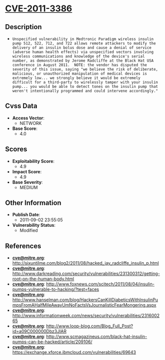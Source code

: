 
# [CVE-2011-3386](http://sixuntilme.com/blog2/2011/08/hacked_jay_radcliffe_insulin_p.html)

## Description

- `Unspecified vulnerability in Medtronic Paradigm wireless insulin pump 512, 522, 712, and 722 allows remote attackers to modify the delivery of an insulin bolus dose and cause a denial of service (adverse human health effects) via unspecified vectors involving wireless communications and knowledge of the device's serial number, as demonstrated by Jerome Radcliffe at the Black Hat USA conference in August 2011.  NOTE: the vendor has disputed the severity of this issue, saying "we believe the risk of deliberate, malicious, or unauthorized manipulation of medical devices is extremely low... we strongly believe it would be extremely difficult for a third-party to wirelessly tamper with your insulin pump... you would be able to detect tones on the insulin pump that weren't intentionally programmed and could intervene accordingly."`

## Cvss Data

- **Access Vector**:
  - NETWORK
- **Base Score**:
  - 4.0

## Scores

- **Exploitability Score**:
  - 4.9
- **Impact Score**:
  - 4.9
- **Base Severity**:
  - MEDIUM

## Other Information

- **Publish Date**:
  - 2011-09-02 23:55:05
- **Vulnerability Status**:
  - Modified

## References

- **cve@mitre.org**: http://sixuntilme.com/blog2/2011/08/hacked_jay_radcliffe_insulin_p.html
- **cve@mitre.org**: http://www.darkreading.com/security/vulnerabilities/231300312/getting-root-on-the-human-body.html
- **cve@mitre.org**: http://www.foxnews.com/scitech/2011/08/04/insulin-pumps-vulnerable-to-hacking/?test=faces
- **cve@mitre.org**: http://www.hanselman.com/blog/HackersCanKillDiabeticsWithInsulinPumpsFromAHalfMileAwayUmNoFactsVsJournalisticFearMongering.aspx
- **cve@mitre.org**: http://www.informationweek.com/news/security/vulnerabilities/231600265
- **cve@mitre.org**: http://www.loop-blog.com/Blog_Full_Post?id=a09C000000Dbz3JIAR
- **cve@mitre.org**: http://www.scmagazineus.com/black-hat-insulin-pumps-can-be-hacked/article/209106/
- **cve@mitre.org**: https://exchange.xforce.ibmcloud.com/vulnerabilities/69643

